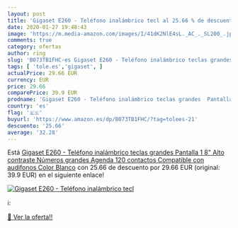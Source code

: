 ```yaml
---
layout: post
title: 'Gigaset E260 - Teléfono inalámbrico tecl al 25.66 % de descuento'
date: 2020-01-27 19:48:43
image: 'https://m.media-amazon.com/images/I/41dK2NlE4sL._AC_._SL200_.jpg'
comments: true
category: ofertas
author: ring
slug: 'B073TB1FHC-es Gigaset E260 - Teléfono inalámbrico teclas grandes...'
tags: [ 'tole.es','gigaset', ]
actualPrice: 29.66 EUR
currency: EUR
price: 29.66
comparePrice: 39.9 EUR
prodname: 'Gigaset E260 - Teléfono inalámbrico teclas grandes  Pantalla 1 8" Alto contraste  Números grandes  Agenda 120 contactos  Compatible con audifonos  Color Blanco'
country: 'es'
flag: '🇪🇸'
buyurl: 'https://www.amazon.es/dp/B073TB1FHC/?tag=tolees-21'
descuento: '25.66'
average: '32.28'
---
```


Está [Gigaset E260 - Teléfono inalámbrico teclas grandes  Pantalla 1 8" Alto contraste  Números grandes  Agenda 120 contactos  Compatible con audifonos  Color Blanco](https://www.amazon.es/dp/B073TB1FHC/?tag=tolees-21) con 25.66 de descuento por 29.66 EUR (original: 39.9 EUR) en el siguiente enlace!

[![Gigaset E260 - Teléfono inalámbrico tecl](https://m.media-amazon.com/images/I/41dK2NlE4sL._AC_._SL200_.jpg)](https://www.amazon.es/dp/B073TB1FHC/?tag=tolees-21)

ℹ️:


[🛒 Ver la oferta!!](https://www.amazon.es/dp/B073TB1FHC/?tag=tolees-21)
